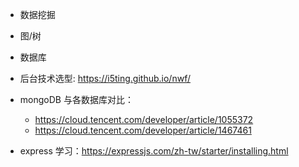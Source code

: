 - 数据挖掘
- 图/树
- 数据库





- 后台技术选型: https://i5ting.github.io/nwf/ 
- mongoDB 与各数据库对比：
  - https://cloud.tencent.com/developer/article/1055372 
  - https://cloud.tencent.com/developer/article/1467461 
- express 学习：https://expressjs.com/zh-tw/starter/installing.html

